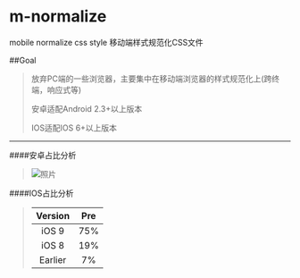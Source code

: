 # m-normalize
mobile normalize css style
移动端样式规范化CSS文件


##Goal
> 放弃PC端的一些浏览器，主要集中在移动端浏览器的样式规范化上(跨终端，响应式等)
> 
> 安卓适配Android 2.3+以上版本
> 
> IOS适配IOS 6+以上版本
> 




******
####安卓占比分析
> ![照片](http://img1.mydrivers.com/img/20151106/s_be1314d40ba5409e8d0865df5dc20474.jpg "安卓")

####IOS占比分析
> | Version   | Pre    |
> |:---------:|:------:|
> | iOS 9     | 75%    |
> | iOS 8     | 19%    |
> | Earlier   | 7%     |